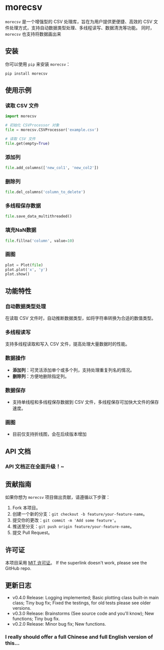 # morecsv

`morecsv` 是一个增强型的 CSV 处理库，旨在为用户提供更便捷、高效的 CSV 文件处理方式，支持自动数据类型处理、多线程读写、数据清洗等功能。
同时，`morecsv` 也支持将数据画出来

## 安装

你可以使用 `pip` 来安装 `morecsv`：
```bash
pip install morecsv
```

## 使用示例

### 读取 CSV 文件
```python
import morecsv

# 初始化 CSVProcessor 对象
file = morecsv.CSVProcessor('example.csv')

# 读取 CSV 文件
file.get(empty=True)
```

### 添加列
```python
file.add_columns(['new_col1', 'new_col2'])
```

### 删除列
```python
file.del_columns('column_to_delete')
```

### 多线程保存数据
```python
file.save_data_multithreaded()
```

### 填充NaN数据
```python
file.fillna('column', value=10)
```

### 画图
```python
plot = Plot(file)
plot.plot('x', 'y')
plot.show()
```

## 功能特性

### 自动数据类型处理
在读取 CSV 文件时，自动推断数据类型，如将字符串转换为合适的数值类型。

### 多线程读写
支持多线程读取和写入 CSV 文件，提高处理大量数据时的性能。

### 数据操作
- **添加列**：可灵活添加单个或多个列，支持处理重复列名的情况。
- **删除列**：方便地删除指定列。

### 数据保存
- 支持单线程和多线程保存数据到 CSV 文件，多线程保存可加快大文件的保存速度。

### 画图
- 目前仅支持折线图，会在后续版本增加

## API 文档

### API 文档正在全面升级！~

## 贡献指南

如果你想为 `morecsv` 项目做出贡献，请遵循以下步骤：

1. Fork 本项目。
2. 创建一个新的分支：`git checkout -b feature/your-feature-name`。
3. 提交你的更改：`git commit -m 'Add some feature'`。
4. 推送至分支：`git push origin feature/your-feature-name`。
5. 提交 Pull Request。

## 许可证

本项目采用 [MIT 许可证](LICENSE)。
If the superlink doesn't work, please see the GitHub repo.

## 更新日志

- v0.4.0 Release: Logging implemented; Basic plotting class built-in main class; Tiny bug fix; Fixed the testings, for old tests please see older versions.
- v0.3.0 Release: Brainstorms (See source code and you'll know); New functions; Tiny bug fix.
- v0.2.0 Release: Minor bug fix; New functions.

### I really should offer a full Chinese and full English version of this...
